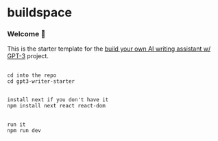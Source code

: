 # buildspace 
### Welcome 👋
This is the starter template for the [build your own AI writing assistant w/ GPT-3](https://buildspace.so/builds/ai-writer) project.

## 
    cd into the repo
    cd gpt3-writer-starter

## 
    install next if you don't have it
    npm install next react react-dom

## 
    run it
    npm run dev
